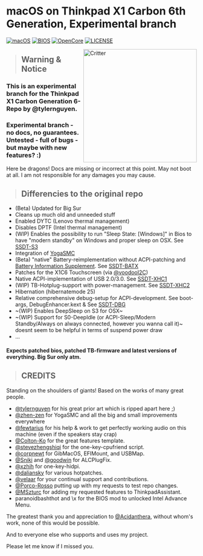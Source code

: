 # macOS on Thinkpad X1 Carbon 6th Generation, Experimental branch

[![macOS](https://img.shields.io/badge/macOS-Big_Sur_Beta_9-yellow.svg)](https://www.apple.com/de/macos/big-sur-preview/)
[![BIOS](https://img.shields.io/badge/BIOS-1.49-blue)](https://pcsupport.lenovo.com/us/en/products/laptops-and-netbooks/thinkpad-x-series-laptops/thinkpad-x1-carbon-6th-gen-type-20kh-20kg/downloads/driver-list/component?name=BIOS%2FUEFI)
[![OpenCore](https://img.shields.io/badge/OpenCore-0.6.2-green)](https://github.com/acidanthera/OpenCorePkg)
[![LICENSE](https://img.shields.io/badge/license-MIT-green.svg)](https://github.com/996icu/996.ICU/blob/master/LICENSE)

<img align="right" src="https://i.imgur.com/I3yUS4Q.png" alt="Critter" width="300">

> ## Warning & Notice

### This is an experimental branch for the Thinkpad X1 Carbon Generation 6-Repo by @tylernguyen.
### Experimental branch - no docs, no guarantees. Untested - full of bugs - but maybe with new features? :)

Here be dragons! Docs are missing or incorrect at this point. May not boot at all.
I am not responsible for any damages you may cause.

> ## Differencies to the original repo

* (Beta) Updated for Big Sur
* Cleans up much old and unneeded stuff
* Enabled DYTC (Lenovo thermal management)
* Disables DPTF (Intel thermal management)
* (WIP) Enables the possibility to run "Sleep State: [Windows]" in Bios to have "modern standby" on Windows and proper sleep on OSX. See [SSDT-S3](https://github.com/benbender/x1c6-hackintosh/blob/experimental/EFI/OC/dsl/SSDT-S3.dsl)
* Integration of [YogaSMC](https://github.com/zhen-zen/YogaSMC)
* (Beta) "native" Battery-reimplementation without ACPI-patching and [Battery Information Supplement](https://github.com/acidanthera/VirtualSMC/blob/master/Docs/Battery%20Information%20Supplement.md). See [SSDT-BATX](https://github.com/benbender/x1c6-hackintosh/blob/experimental/EFI/OC/dsl/SSDT-BATX.dsl)
* Patches for the X1C6 Touchscreen (via [@voodooI2C](https://gitter.im/alexandred/VoodooI2C))
* Native ACPI-implementation of USB 2.0/3.0. See [SSDT-XHC1](https://github.com/benbender/x1c6-hackintosh/blob/experimental/EFI/OC/dsl/SSDT-XHC1.dsl)
* (WIP) TB-Hotplug-support with power-management. See [SSDT-XHC2](https://github.com/benbender/x1c6-hackintosh/blob/experimental/EFI/OC/dsl/SSDT-XHC2.dsl)
* Hibernation (hibernatemode 25)
* Relative comprehensive debug-setup for ACPI-development. See boot-args, DebugEnhancer.kext & See [SSDT-DBG](https://github.com/benbender/x1c6-hackintosh/blob/experimental/EFI/OC/dsl/SSDT-DBG.dsl)
* ~(WIP) Enables DeepSleep on S3 for OSX~
* ~(WIP) Support for S0-DeepIdle (or ACPI-Sleep/Modern Standby/Always on always connected, however you wanna call it)~ doesnt seem to be helpful in terms of suspend power draw
* ...

#### Expects patched bios, patched TB-firmware and latest versions of everything. Big Sur only atm.

> ## CREDITS

Standing on the shoulders of giants! Based on the works of many great people.

* [@tylernguyen](https://github.com/tylernguyen/x1c6-hackintosh) for his great prior art which is ripped apart here ;)
* [@zhen-zen](https://github.com/zhen-zen) for YogaSMC and all the big and small improvements everywhere
* [@fewtarius](https://github.com/fewtarius) for his help & work to get perfectly working audio on this machine (even if the speakers stay crap)
* [@Colton-Ko](https://github.com/Colton-Ko/macOS-ThinkPad-X1C6) for the great features template.  
* [@stevezhengshiqi](https://github.com/stevezhengshiqi) for the one-key-cpufriend script.  
* [@corpnewt](https://github.com/corpnewt) for GibMacOS, EFIMount, and USBMap.  
* [@Sniki](https://github.com/Sniki) and [@goodwin](https://github.com/goodwin) for ALCPlugFix.  
* [@xzhih](https://github.com/xzhih) for one-key-hidpi.  
* [@daliansky](https://github.com/daliansky) for various hotpatches.  
* [@velaar](https://github.com/velaar) for your continual support and contributions.  
* [@Porco-Rosso](https://github.com/Porco-Rosso) putting up with my requests to test repo changes.  
* [@MSzturc](https://github.com/MSzturc) for adding my requested features to ThinkpadAssistant.  
* paranoidbashthot and \x for the BIOS mod to unlocked Intel Advance Menu.


The greatest thank you and appreciation to [@Acidanthera](https://github.com/acidanthera), without whom's work, none of this would be possible.

And to everyone else who supports and uses my project.

Please let me know if I missed you.

